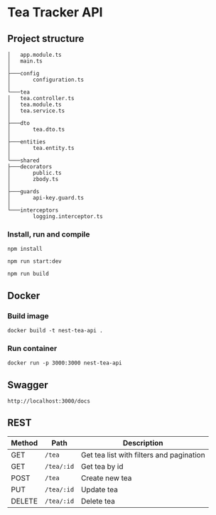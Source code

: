 # Tea Tracker API

## Project structure
```
│   app.module.ts
│   main.ts
│
├───config
│       configuration.ts
│
└───tea
│   tea.controller.ts
│   tea.module.ts
│   tea.service.ts
│
├───dto
│       tea.dto.ts
│
├───entities
│       tea.entity.ts
│
└───shared
├───decorators
│       public.ts
│       zbody.ts
│
├───guards
│       api-key.guard.ts
│
└───interceptors
        logging.interceptor.ts
```

### Install, run and compile

```
npm install

npm run start:dev

npm run build
```

## Docker

### Build image

```
docker build -t nest-tea-api .
```

### Run container

```
docker run -p 3000:3000 nest-tea-api
```

## Swagger

```
http://localhost:3000/docs
```

## REST

| Method | Path       | Description                              |
|--------|------------|------------------------------------------|
| GET    | `/tea`     | Get tea list with filters and pagination |
| GET    | `/tea/:id` | Get tea by id                            |
| POST   | `/tea`     | Create new tea                           |
| PUT    | `/tea/:id` | Update tea                               |
| DELETE | `/tea/:id` | Delete tea                               |

